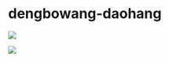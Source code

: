 # dengbowang-daohang

![](https://images.weserv.nl/?url=https://raw.githubusercontent.com/dengbowang/img/main/img/jp230213100438.png)

![](https://images.weserv.nl/?url=https://raw.githubusercontent.com/dengbowang/img/main/img/jp230213100441.png)
